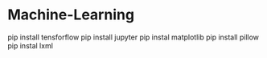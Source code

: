 # Machine-Learning 

pip install tensforflow
pip install jupyter
pip instal matplotlib
pip install pillow 
pip instal lxml 

